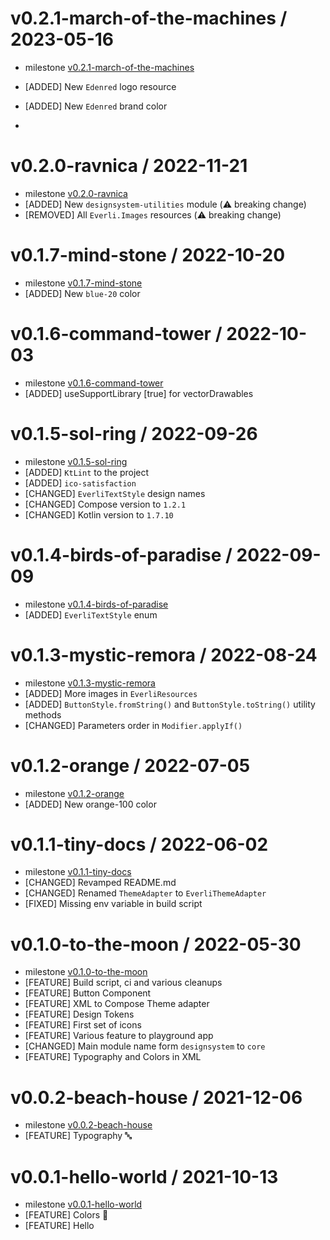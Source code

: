 v0.2.1-march-of-the-machines / 2023-05-16
==================
* milestone [v0.2.1-march-of-the-machines](https://github.com/everli/design-system-android/milestone/12)
* [ADDED] New `Edenred` logo resource
* [ADDED] New `Edenred` brand color

* 
v0.2.0-ravnica / 2022-11-21
==================
* milestone [v0.2.0-ravnica](https://github.com/everli/design-system-android/milestone/11)
* [ADDED] New `designsystem-utilities` module (⚠️ breaking change)
* [REMOVED] All `Everli.Images` resources (⚠️ breaking change)

v0.1.7-mind-stone / 2022-10-20
==================
* milestone [v0.1.7-mind-stone](https://github.com/everli/design-system-android/milestone/10)
* [ADDED] New `blue-20` color

v0.1.6-command-tower / 2022-10-03
==================
* milestone [v0.1.6-command-tower](https://github.com/everli/design-system-android/milestone/9)
* [ADDED] useSupportLibrary [true] for vectorDrawables

v0.1.5-sol-ring / 2022-09-26
==================
* milestone [v0.1.5-sol-ring](https://github.com/everli/design-system-android/milestone/8)
* [ADDED] `KtLint` to the project
* [ADDED] `ico-satisfaction`
* [CHANGED] `EverliTextStyle` design names
* [CHANGED] Compose version to `1.2.1`
* [CHANGED] Kotlin version to `1.7.10`

v0.1.4-birds-of-paradise / 2022-09-09
==================
* milestone [v0.1.4-birds-of-paradise](https://github.com/everli/design-system-android/milestone/7)
* [ADDED] `EverliTextStyle` enum

v0.1.3-mystic-remora / 2022-08-24
==================
* milestone [v0.1.3-mystic-remora](https://github.com/everli/design-system-android/milestone/6)
* [ADDED] More images in `EverliResources`
* [ADDED] `ButtonStyle.fromString()` and `ButtonStyle.toString()` utility methods
* [CHANGED] Parameters order in `Modifier.applyIf()`

v0.1.2-orange / 2022-07-05
==================
* milestone [v0.1.2-orange](https://github.com/everli/design-system-android/milestone/5)
* [ADDED] New orange-100 color

v0.1.1-tiny-docs / 2022-06-02
==================
* milestone [v0.1.1-tiny-docs](https://github.com/everli/design-system-android/milestone/4)
* [CHANGED] Revamped README.md
* [CHANGED] Renamed `ThemeAdapter` to `EverliThemeAdapter`
* [FIXED] Missing env variable in build script

v0.1.0-to-the-moon / 2022-05-30
==================
* milestone [v0.1.0-to-the-moon](https://github.com/everli/design-system-android/milestone/3)
* [FEATURE] Build script, ci and various cleanups
* [FEATURE] Button Component
* [FEATURE] XML to Compose Theme adapter
* [FEATURE] Design Tokens
* [FEATURE] First set of icons
* [FEATURE] Various feature to playground app
* [CHANGED] Main module name form `designsystem` to `core`
* [FEATURE] Typography and Colors in XML

v0.0.2-beach-house / 2021-12-06
==================

 * milestone [v0.0.2-beach-house](https://github.com/everli/design-system-android/milestone/2)
 * [FEATURE] Typography 🔤
  
v0.0.1-hello-world / 2021-10-13
==================

 * milestone [v0.0.1-hello-world](https://github.com/everli/design-system-android/milestone/1)
 * [FEATURE] Colors 🎨
 * [FEATURE] Hello
